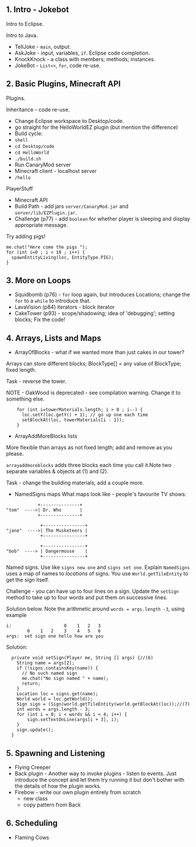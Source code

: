 ## 1. Intro - Jokebot
Intro to Eclipse.

Intro to Java.

* TellJoke - `main`, output.
* AskJoke - input, variables, `if`.   Eclipse code completion.
* KnockKnock - a class with members; methods; instances.
* JokeBot - `List<>`, `for`, code re-use.

## 2. Basic Plugins, Minecraft API
Plugins.

Inheritance - code re-use.

* Change Eclipse workspace to Desktop/code.
* go straight for the HelloWorldEZ plugin (but mention the difference)
* Build cycle:
 * `shell`
 * `cd Desktop/code`
 * `cd HelloWorld`
 * `./build.sh`
* Run CanaryMod server
* Minecraft client - localhost server
* `/hello`

PlayerStuff

* Minecraft API
* Build Path - add jars `server/CanaryMod.jar` and `server/lib/EZPlugin.jar`.
* Challenge (p77) - add `boolean` for whether player is sleeping and display appropriate message.

Try adding pigs!
```
me.chat("Here come the pigs ");
for (int i=0 ; i < 10 ; i++) {
  spawnEntityLiving(loc, EntityType.PIG);
}
```

## 3. More on Loops
* Squidbomb (p76) - `for` loop again, but introduces Locations;
change the `for` to a `while` to introduce that.
* LavaVision (p84) iterators - block iterator
* CakeTower (p93) - scope/shadowing; idea of 'debugging'; setting blocks;
Fix the code!

## 4. Arrays, Lists and Maps
* ArrayOfBlocks - what if we wanted more than just cakes in our tower? 

Arrays can store different blocks; BlockType[] = any value of BlockType; fixed length.

Task - reverse the tower.

NOTE - OakWood is deprecated - see compilation warning.  Change it to something else.
```
    for (int i=towerMaterials.length; i > 0 ; i--) {
      loc.setY(loc.getY() + 1); // go up one each time
      setBlockAt(loc, towerMaterials[i - 1]);
    }
```


* ArrayAddMoreBlocks  lists

More flexible than arrays as not fixed length; add and remove as you please.

`arrayaddmoreblocks` adds three blocks each time you call it.Note  two separate variables & objects 
at (1) and (2).

Task - change the building materials, add a couple more.

* NamedSigns maps
What maps look like - people's favourite TV shows:
```
            +---------------+
"tom"  ---->| Dr. Who       |
            +---------------+
 
             +----------------+
"jane"  ---->| The Musketeers |
             +----------------+
 
             +----------------+
"bob"  ----> | Dangermouse    |
             +----------------+

```

Named signs.
Use like `signs new one` and `signs set one`.
Explain `NamedSigns` uses a map of names to _locations_ of signs. You use `World.getTileEntity` to
get the sign itself. 

Challenge - you can have up to four lines on a sign. Update the `setSign` method to take 
up to four words and put them on successive lines.

Solution below. Note the arithmetic around `words = args.length -3`, using example

```
i:                    0    1   2   3
        0    1   2    3    4   5   6
args:  set sign one hello how are you
```

Solution:
```
  private void setSign(Player me, String [] args) {//(6) 
    String name = args[2];
    if (!signs.containsKey(name)) {
      // No such named sign
      me.chat("No sign named " + name);
      return;
    }
    Location loc = signs.get(name);
    World world = loc.getWorld();
    Sign sign = (Sign)world.getTileEntity(world.getBlockAt(loc));//(7)
    int words = args.length - 3;
    for (int i = 0; i < words && i < 4; i++) {
        sign.setTextOnLine(args[i + 3], i);
    }
    sign.update();
  }
```

## 5. Spawning and Listening
* Flying Creeper
* Back plugin - Another way to invoke plugins - listen to events.
Just introduce the concept and let them try running it
but don't bother with the details of how the plugin works.
* Firebow - write our own plugin entirely from scratch
  * new class
  * copy pattern from Back

## 6. Scheduling
* Flaming Cows
